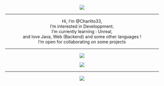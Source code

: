<p align="center"><img src="https://discord.c99.nl/widget/theme-3/341565091608657922.png" /></p>

<hr />

<p align="center">
  Hi, I’m @Charlito33,<br />
  I’m interested in Developpment.<br />
  I’m currently learning : Unreal,<br />
  and love Java, Web (Backend) and some other languages !<br />
  I’m open for collaborating on some projects
</p>

<hr />

<p align="center">
  <img src="https://github-readme-stats.vercel.app/api?username=charlito33&count_private=true&&show_icons=true&theme=tokyonight" />
</p>

<p align="center">
  <img src="https://github-readme-stats.vercel.app/api/top-langs/?username=Charlito33&layout=compact" />
</p>

<hr />

<p align="center">
   <img src="https://gpvc.arturio.dev/Charlito33" />
</p>
